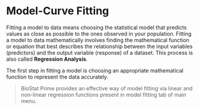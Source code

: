 # Model-Curve Fitting

Fitting a model to data means choosing the statistical model that predicts values as close as possible to the ones observed in your population. Fitting a model to data mathematically involves finding the mathematical function or equation that best describes the relationship between the input variables (predictors) and the output variable (response) of a dataset. This process is also called __Regression Analysis__. 

The first step in fitting a model is choosing an appropriate mathematical function to represent the data accurately.

>BioStat Prime provides an effective way of model fitting via linear and non-linear regression functions present in model fitting tab of main menu.
